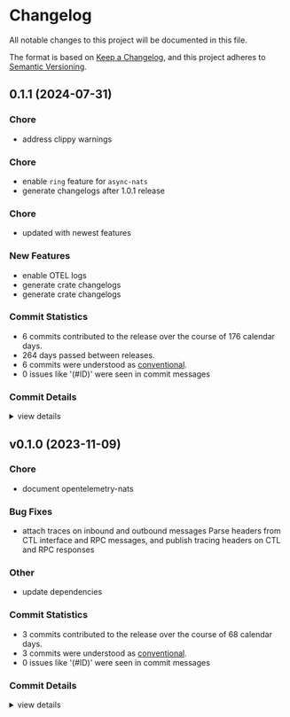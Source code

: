 # Changelog

All notable changes to this project will be documented in this file.

The format is based on [Keep a Changelog](https://keepachangelog.com/en/1.0.0/),
and this project adheres to [Semantic Versioning](https://semver.org/spec/v2.0.0.html).

## 0.1.1 (2024-07-31)

<csr-id-5957fce86a928c7398370547d0f43c9498185441/>
<csr-id-0f03f1f91210a4ed3fa64a4b07aebe8e56627ea6/>

### Chore

 - <csr-id-5957fce86a928c7398370547d0f43c9498185441/> address clippy warnings

### Chore

 - <csr-id-81ab5914e7d08740eb9371c9b718f13f0419c23f/> enable `ring` feature for `async-nats`
 - <csr-id-4e0313ae4cfb5cbb2d3fa0320c662466a7082c0e/> generate changelogs after 1.0.1 release

### Chore

 - <csr-id-0f03f1f91210a4ed3fa64a4b07aebe8e56627ea6/> updated with newest features

### New Features

 - <csr-id-3602bdf5345ec9a75e88c7ce1ab4599585bcc2d3/> enable OTEL logs
 - <csr-id-cda9f724d2d2e4ea55006a43b166d18875148c48/> generate crate changelogs
 - <csr-id-f986e39450676dc598b92f13cb6e52b9c3200c0b/> generate crate changelogs

### Commit Statistics

<csr-read-only-do-not-edit/>

 - 6 commits contributed to the release over the course of 176 calendar days.
 - 264 days passed between releases.
 - 6 commits were understood as [conventional](https://www.conventionalcommits.org).
 - 0 issues like '(#ID)' were seen in commit messages

### Commit Details

<csr-read-only-do-not-edit/>

<details><summary>view details</summary>

 * **Uncategorized**
    - Enable `ring` feature for `async-nats` ([`81ab591`](https://github.com/wasmCloud/wasmCloud/commit/81ab5914e7d08740eb9371c9b718f13f0419c23f))
    - Generate changelogs after 1.0.1 release ([`4e0313a`](https://github.com/wasmCloud/wasmCloud/commit/4e0313ae4cfb5cbb2d3fa0320c662466a7082c0e))
    - Updated with newest features ([`0f03f1f`](https://github.com/wasmCloud/wasmCloud/commit/0f03f1f91210a4ed3fa64a4b07aebe8e56627ea6))
    - Generate crate changelogs ([`f986e39`](https://github.com/wasmCloud/wasmCloud/commit/f986e39450676dc598b92f13cb6e52b9c3200c0b))
    - Address clippy warnings ([`5957fce`](https://github.com/wasmCloud/wasmCloud/commit/5957fce86a928c7398370547d0f43c9498185441))
    - Enable OTEL logs ([`3602bdf`](https://github.com/wasmCloud/wasmCloud/commit/3602bdf5345ec9a75e88c7ce1ab4599585bcc2d3))
</details>

## v0.1.0 (2023-11-09)

<csr-id-b0e3cedcc2bb8ee5c4f852e5ee44e07ce95dd7a2/>
<csr-id-22276ff61bcb4992b557f7af6624c9715f72c32b/>

### Chore

 - <csr-id-b0e3cedcc2bb8ee5c4f852e5ee44e07ce95dd7a2/> document opentelemetry-nats

### Bug Fixes

 - <csr-id-74142c4cff683565fb321b7b65fbb158b5a9c990/> attach traces on inbound and outbound messages
   Parse headers from CTL interface and RPC messages, and publish tracing headers
   on CTL and RPC responses

### Other

 - <csr-id-22276ff61bcb4992b557f7af6624c9715f72c32b/> update dependencies

### Commit Statistics

<csr-read-only-do-not-edit/>

 - 3 commits contributed to the release over the course of 68 calendar days.
 - 3 commits were understood as [conventional](https://www.conventionalcommits.org).
 - 0 issues like '(#ID)' were seen in commit messages

### Commit Details

<csr-read-only-do-not-edit/>

<details><summary>view details</summary>

 * **Uncategorized**
    - Document opentelemetry-nats ([`b0e3ced`](https://github.com/wasmCloud/wasmCloud/commit/b0e3cedcc2bb8ee5c4f852e5ee44e07ce95dd7a2))
    - Update dependencies ([`22276ff`](https://github.com/wasmCloud/wasmCloud/commit/22276ff61bcb4992b557f7af6624c9715f72c32b))
    - Attach traces on inbound and outbound messages ([`74142c4`](https://github.com/wasmCloud/wasmCloud/commit/74142c4cff683565fb321b7b65fbb158b5a9c990))
</details>

